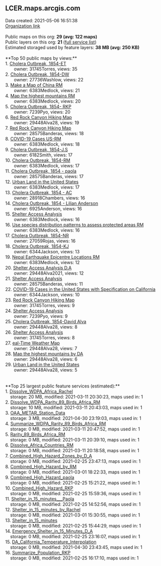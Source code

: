 <h2>LCER.maps.arcgis.com</h2> Data created: 2021-05-06 16:51:38 <br /><a target='new' href='https://LCER.maps.arcgis.com'>Organization link</a><br /><br />Public maps on this org: <b>29 (avg: 122 maps)</b><br />Public layers on this org: <b>21 </b>(<a target='new' href='https://services.arcgis.com/eGTLOrtFz8Z24LSV/ArcGIS/rest/services'>full service list</a>)<br />Estimated storaged used by feature layers: <b>38 MB (avg: 250 KB)</b><br /><br />**Top 50 public maps by views:**<br />  1. <a target='new' href='https://www.arcgis.com/home/item.html?id=8e10d04f95564667bc9658ff6abd816c'>Cholera Outbreak, 1854-ET</a> <br />  &nbsp;&nbsp;&nbsp;&nbsp; &nbsp;&nbsp;owner: 31745Torres, views: 35<br />  2. <a target='new' href='https://www.arcgis.com/home/item.html?id=c86900f9097b426f9d41c0ad7006cd96'>Cholera Outbreak, 1854-DW</a> <br />  &nbsp;&nbsp;&nbsp;&nbsp; &nbsp;&nbsp;owner: 27736Washlow, views: 22<br />  3. <a target='new' href='https://www.arcgis.com/home/item.html?id=76da7b53597843e9a45eebdefc669f92'>Make a Map of China RM</a> <br />  &nbsp;&nbsp;&nbsp;&nbsp; &nbsp;&nbsp;owner: 6383Medlock, views: 21<br />  4. <a target='new' href='https://www.arcgis.com/home/item.html?id=d39bc68152c543a5ac2dbc7c3831094a'>Map the highest mountains RM</a> <br />  &nbsp;&nbsp;&nbsp;&nbsp; &nbsp;&nbsp;owner: 6383Medlock, views: 20<br />  5. <a target='new' href='https://www.arcgis.com/home/item.html?id=3aa08ee508984aeca2565d8372b458a1'>Cholera Outbreak, 1854- RKP</a> <br />  &nbsp;&nbsp;&nbsp;&nbsp; &nbsp;&nbsp;owner: 7239Pyo, views: 20<br />  6. <a target='new' href='https://www.arcgis.com/home/item.html?id=66a1181287e84d11ba176838d03fb3e6'>Red Rock Canyon Hiking Map</a> <br />  &nbsp;&nbsp;&nbsp;&nbsp; &nbsp;&nbsp;owner: 29448Alva28, views: 19<br />  7. <a target='new' href='https://www.arcgis.com/home/item.html?id=04e61ea25f2d42be9475e29c94b72daf'>Red Rock Canyon Hiking Map</a> <br />  &nbsp;&nbsp;&nbsp;&nbsp; &nbsp;&nbsp;owner: 28575Banderas, views: 18<br />  8. <a target='new' href='https://www.arcgis.com/home/item.html?id=2239c7e4c3f544ffaff7a4f75aa9621d'>COVID-19 Cases US-RM</a> <br />  &nbsp;&nbsp;&nbsp;&nbsp; &nbsp;&nbsp;owner: 6383Medlock, views: 18<br />  9. <a target='new' href='https://www.arcgis.com/home/item.html?id=d1769b0c48a8455fa874dd9dc9b20505'>Cholera Outbreak, 1854-J.S</a> <br />  &nbsp;&nbsp;&nbsp;&nbsp; &nbsp;&nbsp;owner: 6182Smith, views: 17<br />  10. <a target='new' href='https://www.arcgis.com/home/item.html?id=fdb877bd0edd443dbf6b78fd805a7a20'>Cholera Outbreak, 1854-RM</a> <br />  &nbsp;&nbsp;&nbsp;&nbsp; &nbsp;&nbsp;owner: 6383Medlock, views: 17<br />  11. <a target='new' href='https://www.arcgis.com/home/item.html?id=b56377069e8643409ce32625e134f243'>Cholera Outbreak, 1854 - paola</a> <br />  &nbsp;&nbsp;&nbsp;&nbsp; &nbsp;&nbsp;owner: 28575Banderas, views: 17<br />  12. <a target='new' href='https://www.arcgis.com/home/item.html?id=de1b523c4efc4ae38c9967320196d667'>Urban Land in the United States</a> <br />  &nbsp;&nbsp;&nbsp;&nbsp; &nbsp;&nbsp;owner: 6383Medlock, views: 17<br />  13. <a target='new' href='https://www.arcgis.com/home/item.html?id=1c6cdeed074b4db094079bbd7d4bbb22'>Cholera Outbreak, 1854 - AC</a> <br />  &nbsp;&nbsp;&nbsp;&nbsp; &nbsp;&nbsp;owner: 28918Chambers, views: 16<br />  14. <a target='new' href='https://www.arcgis.com/home/item.html?id=1359aed4ca744190ae9d294b23da2189'>Cholera Outbreak, 1854 - Lilian Anderson</a> <br />  &nbsp;&nbsp;&nbsp;&nbsp; &nbsp;&nbsp;owner: 6925Anderson, views: 16<br />  15. <a target='new' href='https://www.arcgis.com/home/item.html?id=5dcd00b7ddf2490babc287f4c24ce2c7'>Shelter Access Analysis</a> <br />  &nbsp;&nbsp;&nbsp;&nbsp; &nbsp;&nbsp;owner: 6383Medlock, views: 16<br />  16. <a target='new' href='https://www.arcgis.com/home/item.html?id=259e45a4a5644965a127c6d6d6230cb9'>Use species distribution patterns to assess protected areas RM</a> <br />  &nbsp;&nbsp;&nbsp;&nbsp; &nbsp;&nbsp;owner: 6383Medlock, views: 16<br />  17. <a target='new' href='https://www.arcgis.com/home/item.html?id=9ef1037f773c4ecca368a11e5ff283fa'>Cholera Outbreak, 1854-NR</a> <br />  &nbsp;&nbsp;&nbsp;&nbsp; &nbsp;&nbsp;owner: 27059Rojas, views: 16<br />  18. <a target='new' href='https://www.arcgis.com/home/item.html?id=23f65f49849f4f2c91d4237d5f798e3b'>Cholera Outbreak, 1854-KJ</a> <br />  &nbsp;&nbsp;&nbsp;&nbsp; &nbsp;&nbsp;owner: 6344Jackson, views: 13<br />  19. <a target='new' href='https://www.arcgis.com/home/item.html?id=9eab33cbea3a4877b34506a1c68df5af'>Nepal Earthquake Epicentre Locations RM</a> <br />  &nbsp;&nbsp;&nbsp;&nbsp; &nbsp;&nbsp;owner: 6383Medlock, views: 12<br />  20. <a target='new' href='https://www.arcgis.com/home/item.html?id=f4fd31a37ace40bfabf420b10d2fb143'>Shelter Access Analysis D.A</a> <br />  &nbsp;&nbsp;&nbsp;&nbsp; &nbsp;&nbsp;owner: 29448Alva2021, views: 12<br />  21. <a target='new' href='https://www.arcgis.com/home/item.html?id=f692500dc0194b04b2a2b75b6f944d67'>Shelter Access Analysis</a> <br />  &nbsp;&nbsp;&nbsp;&nbsp; &nbsp;&nbsp;owner: 28575Banderas, views: 11<br />  22. <a target='new' href='https://www.arcgis.com/home/item.html?id=ca25ccf1b9934c77bbe74fc8c36b9ee2'>COVID-19 Cases in the United States with Specification on California</a> <br />  &nbsp;&nbsp;&nbsp;&nbsp; &nbsp;&nbsp;owner: 6344Jackson, views: 10<br />  23. <a target='new' href='https://www.arcgis.com/home/item.html?id=8e4b5e4d0c5646578dce9aa45204c269'>Red Rock Canyon Hiking Map</a> <br />  &nbsp;&nbsp;&nbsp;&nbsp; &nbsp;&nbsp;owner: 31745Torres, views: 9<br />  24. <a target='new' href='https://www.arcgis.com/home/item.html?id=aec1ad6ec62e46f7a9356950148908bd'>Shelter Access Analysis</a> <br />  &nbsp;&nbsp;&nbsp;&nbsp; &nbsp;&nbsp;owner: 7239Pyo, views: 9<br />  25. <a target='new' href='https://www.arcgis.com/home/item.html?id=4f383ea4a89a4e6c9bfc1e1e6db81f84'>Cholera Outbreak, 1854-David Alva</a> <br />  &nbsp;&nbsp;&nbsp;&nbsp; &nbsp;&nbsp;owner: 29448Alva28, views: 8<br />  26. <a target='new' href='https://www.arcgis.com/home/item.html?id=e00df877d30f4ee586a2ff4467dd0812'>Shelter Access Analysis</a> <br />  &nbsp;&nbsp;&nbsp;&nbsp; &nbsp;&nbsp;owner: 31745Torres, views: 8<br />  27. <a target='new' href='https://www.arcgis.com/home/item.html?id=08fc88f1552141ea9d5071ffd7db591a'>eal-Time Weather Map</a> <br />  &nbsp;&nbsp;&nbsp;&nbsp; &nbsp;&nbsp;owner: 29448Alva28, views: 7<br />  28. <a target='new' href='https://www.arcgis.com/home/item.html?id=678c6e99165242a48261d54ed8b55990'>Map the highest mountains by DA</a> <br />  &nbsp;&nbsp;&nbsp;&nbsp; &nbsp;&nbsp;owner: 29448Alva28, views: 6<br />  29. <a target='new' href='https://www.arcgis.com/home/item.html?id=001e1a5e92584a7285a81786b69e49b5'>Urban Land in the United States</a> <br />  &nbsp;&nbsp;&nbsp;&nbsp; &nbsp;&nbsp;owner: 29448Alva28, views: 5<br /><br /><br />**Top 25 largest public feature services (estimated):**<br /> 1. <a target='new' href='https://www.arcgis.com/home/item.html?id=1a2358974a2341439687354b718a9086'>Dissolve_WDPA_Africa_Rachel</a><br /> &nbsp;&nbsp;&nbsp;&nbsp;storage: 20 MB, modified: 2021-03-11 20:30:23, maps used in: 1<br /> 2. <a target='new' href='https://www.arcgis.com/home/item.html?id=70dfea30ebac40df9760ca0cd162c317'>Dissolve_WDPA_Rarity_89_Birds_Africa_RM</a><br /> &nbsp;&nbsp;&nbsp;&nbsp;storage: 10 MB, modified: 2021-03-11 20:43:03, maps used in: 1<br /> 3. <a target='new' href='https://www.arcgis.com/home/item.html?id=d49cfbb61e834690919de0ac91fcdf22'>OAA_METAR_Station_Data</a><br /> &nbsp;&nbsp;&nbsp;&nbsp;storage: 3 MB, modified: 2021-04-30 23:19:03, maps used in: 1<br /> 4. <a target='new' href='https://www.arcgis.com/home/item.html?id=970156e2eadf4dcf84ff8b56bd7a263f'>Summarize_WDPA_Rarity_89_Birds_Africa_RM</a><br /> &nbsp;&nbsp;&nbsp;&nbsp;storage: 0 MB, modified: 2021-03-11 20:47:52, maps used in: 1<br /> 5. <a target='new' href='https://www.arcgis.com/home/item.html?id=a2af0478f333408dac4f9127e0b1cd31'>Rarity_89_Birds_Africa_RM</a><br /> &nbsp;&nbsp;&nbsp;&nbsp;storage: 0 MB, modified: 2021-03-11 20:39:10, maps used in: 1<br /> 6. <a target='new' href='https://www.arcgis.com/home/item.html?id=d413dbbedd8d4a8db1d2ed7a6bd956ef'>Dissolve_Africa_Countries_RM</a><br /> &nbsp;&nbsp;&nbsp;&nbsp;storage: 0 MB, modified: 2021-03-11 20:18:58, maps used in: 1<br /> 7. <a target='new' href='https://www.arcgis.com/home/item.html?id=89141677a38d45478d2c8497b04de5ae'>Combined_High_Hazard_Zones_by_D_A</a><br /> &nbsp;&nbsp;&nbsp;&nbsp;storage: 0 MB, modified: 2021-02-25 23:47:13, maps used in: 1<br /> 8. <a target='new' href='https://www.arcgis.com/home/item.html?id=e6bc925e3b4342f2ac97844065d79834'>Combined_High_Hazard_by_RM</a><br /> &nbsp;&nbsp;&nbsp;&nbsp;storage: 0 MB, modified: 2021-03-01 18:22:33, maps used in: 1<br /> 9. <a target='new' href='https://www.arcgis.com/home/item.html?id=f479b0074a394a6db055d80bce017cd7'>Combined_High_Hazard_paola</a><br /> &nbsp;&nbsp;&nbsp;&nbsp;storage: 0 MB, modified: 2021-02-25 15:21:22, maps used in: 1<br /> 10. <a target='new' href='https://www.arcgis.com/home/item.html?id=a7a6247b13cb4cbdba9865408ca1f072'>Combined_High_Hazard_RKP</a><br /> &nbsp;&nbsp;&nbsp;&nbsp;storage: 0 MB, modified: 2021-02-25 15:59:36, maps used in: 1<br /> 11. <a target='new' href='https://www.arcgis.com/home/item.html?id=ee4359922a4849f5bd77a34d65990eb8'>Shelter_in_15_minutes___Paola</a><br /> &nbsp;&nbsp;&nbsp;&nbsp;storage: 0 MB, modified: 2021-02-25 14:52:56, maps used in: 1<br /> 12. <a target='new' href='https://www.arcgis.com/home/item.html?id=9dc0b80599b1496ab6f921fb38a5045b'>Shelter_in_15_minutes_by_Rachel</a><br /> &nbsp;&nbsp;&nbsp;&nbsp;storage: 0 MB, modified: 2021-03-01 15:30:55, maps used in: 1<br /> 13. <a target='new' href='https://www.arcgis.com/home/item.html?id=d39b3c6533a24854acc682815f3c5472'>Shelter_in_15_minutes</a><br /> &nbsp;&nbsp;&nbsp;&nbsp;storage: 0 MB, modified: 2021-02-25 15:44:29, maps used in: 1<br /> 14. <a target='new' href='https://www.arcgis.com/home/item.html?id=8d4832317d654d1b94913dae037a206d'>Emergency_Shelter_in_15_Minutes_D_A</a><br /> &nbsp;&nbsp;&nbsp;&nbsp;storage: 0 MB, modified: 2021-02-25 23:16:07, maps used in: 1<br /> 15. <a target='new' href='https://www.arcgis.com/home/item.html?id=7995e5320dd84d12985119d0905e995a'>DA_California_Temperature_Interpolation</a><br /> &nbsp;&nbsp;&nbsp;&nbsp;storage: 0 MB, modified: 2021-04-30 23:43:45, maps used in: 1<br /> 16. <a target='new' href='https://www.arcgis.com/home/item.html?id=71bc4100d1a249d7a6556fe9265c46d8'>Summarize_Population_RKP</a><br /> &nbsp;&nbsp;&nbsp;&nbsp;storage: 0 MB, modified: 2021-02-25 16:17:10, maps used in: 1<br />